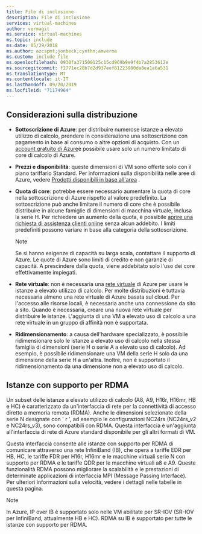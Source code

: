 ```yaml
---
title: File di inclusione
description: File di inclusione
services: virtual-machines
author: vermagit
ms.service: virtual-machines
ms.topic: include
ms.date: 05/29/2018
ms.author: azcspmt;jonbeck;cynthn;amverma
ms.custom: include file
ms.openlocfilehash: 0930fa371500125c15cd969b9e9f4b7a2853612e
ms.sourcegitcommit: f2771ec28b7d2d937eef81223980da8ea1a6a531
ms.translationtype: MT
ms.contentlocale: it-IT
ms.lasthandoff: 09/20/2019
ms.locfileid: "71174964"
---
```

## <a name="deployment-considerations"></a>Considerazioni sulla distribuzione
* **Sottoscrizione di Azure**: per distribuire numerose istanze a elevato utilizzo di calcolo, prendere in considerazione una sottoscrizione con pagamento in base al consumo o altre opzioni di acquisto. Con un [account gratuito di Azure](https://azure.microsoft.com/free/)è possibile usare solo un numero limitato di core di calcolo di Azure.

* **Prezzi e disponibilità**: queste dimensioni di VM sono offerte solo con il piano tariffario Standard. Per informazioni sulla disponibilità nelle aree di Azure, vedere [Prodotti disponibili in base all'area](https://azure.microsoft.com/global-infrastructure/services/) . 
* **Quota di core**: potrebbe essere necessario aumentare la quota di core nella sottoscrizione di Azure rispetto al valore predefinito. La sottoscrizione può anche limitare il numero di core che è possibile distribuire in alcune famiglie di dimensioni di macchina virtuale, inclusa la serie H. Per richiedere un aumento della quota, è possibile [aprire una richiesta di assistenza clienti online](../articles/azure-supportability/how-to-create-azure-support-request.md) senza alcun addebito. I limiti predefiniti possono variare in base alla categoria della sottoscrizione.
  
  > [!NOTE]
  > Se si hanno esigenze di capacità su larga scala, contattare il supporto di Azure. Le quote di Azure sono limiti di credito e non garanzie di capacità. A prescindere dalla quota, viene addebitato solo l'uso dei core effettivamente impiegati.
  > 
  > 
* **Rete virtuale**: non è necessaria una [rete virtuale](https://azure.microsoft.com/documentation/services/virtual-network/) di Azure per usare le istanze a elevato utilizzo di calcolo. Per molte distribuzioni è tuttavia necessaria almeno una rete virtuale di Azure basata sul cloud. Per l'accesso alle risorse locali, è necessaria anche una connessione da sito a sito. Quando è necessaria, creare una nuova rete virtuale per distribuire le istanze. L'aggiunta di una VM a elevato uso di calcolo a una rete virtuale in un gruppo di affinità non è supportata.
* **Ridimensionamento**: a causa dell'hardware specializzato, è possibile ridimensionare solo le istanze a elevato uso di calcolo nella stessa famiglia di dimensioni (serie H o serie A a elevato uso di calcolo). Ad esempio, è possibile ridimensionare una VM della serie H solo da una dimensione della serie H a un'altra. Inoltre, non è supportato il ridimensionamento da una dimensione non a elevato uso di calcolo.  

## <a name="rdma-capable-instances"></a>Istanze con supporto per RDMA
Un subset delle istanze a elevato utilizzo di calcolo (A8, A9, H16r, H16mr, HB e HC) è caratterizzato da un'interfaccia di rete per la connettività di accesso diretto a memoria remota (RDMA). Anche le dimensioni selezionate della serie N designate con ' r ', ad esempio le configurazioni NC24rs (NC24rs_v2 e NC24rs_v3), sono compatibili con RDMA. Questa interfaccia è un'aggiunta all'interfaccia di rete di Azure standard disponibile per gli altri formati di VM. 
  
Questa interfaccia consente alle istanze con supporto per RDMA di comunicare attraverso una rete InfiniBand (IB), che opera a tariffe EDR per HB, HC, le tariffe FDR per H16r, H16mr e le macchine virtuali serie N con supporto per RDMA e le tariffe QDR per le macchine virtuali a8 e A9. Queste funzionalità RDMA possono migliorare la scalabilità e le prestazioni di determinate applicazioni di interfaccia MPI (Message Passing Interface). Per ulteriori informazioni sulla velocità, vedere i dettagli nelle tabelle in questa pagina.

> [!NOTE]
> In Azure, IP over IB è supportato solo nelle VM abilitate per SR-IOV (SR-IOV per InfiniBand, attualmente HB e HC). RDMA su IB è supportato per tutte le istanze con supporto per RDMA.
>

